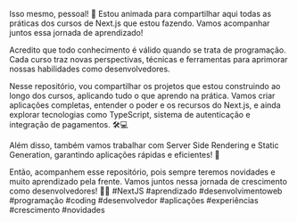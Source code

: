 Isso mesmo, pessoal! 🚀 Estou animada para compartilhar aqui todas as práticas dos cursos de Next.js que estou fazendo. Vamos acompanhar juntos essa jornada de aprendizado!

Acredito que todo conhecimento é válido quando se trata de programação. Cada curso traz novas perspectivas, técnicas e ferramentas para aprimorar nossas habilidades como desenvolvedores.

Nesse repositório, vou compartilhar os projetos que estou construindo ao longo dos cursos, aplicando tudo o que aprendo na prática. Vamos criar aplicações completas, entender o poder e os recursos do Next.js, e ainda explorar tecnologias como TypeScript, sistema de autenticação e integração de pagamentos. 🛠️💻

Além disso, também vamos trabalhar com Server Side Rendering e Static Generation, garantindo aplicações rápidas e eficientes! 🚀

Então, acompanhem esse repositório, pois sempre teremos novidades e muito aprendizado pela frente. Vamos juntos nessa jornada de crescimento como desenvolvedores! 💪🔥 #NextJS #aprendizado #desenvolvimentoweb #programação #coding #desenvolvedor #aplicações #experiências #crescimento #novidades
